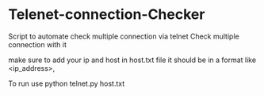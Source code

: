 # Telenet-connection-Checker
Script to automate check multiple connection via telnet
Check multiple connection with it 

make sure to add your ip and host in host.txt file
it should be in a format like 
<ip_address>,<hosts>

To run use python telnet.py host.txt



